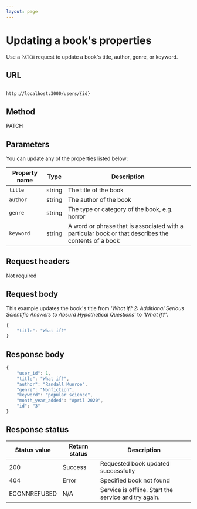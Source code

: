 ```yaml
---
layout: page
---
```


# Updating a book's properties

Use a `PATCH` request to update a book's title, author, genre, or keyword.

## URL

```shell

http://localhost:3000/users/{id}

```

## Method

PATCH

## Parameters

You can update any of the properties listed below:

| Property name | Type | Description |
| ------------- | ----------- | ----------- |
| `title` | string | The title of the book |
| `author` | string | The author of the book |
| `genre` | string | The type or category of the book, e.g. horror |
| `keyword` | string | A word or phrase that is associated with a particular book or that describes the contents of a book |

## Request headers

Not required

## Request body

This example updates the book's title from *'What if? 2: Additional Serious Scientific Answers to Absurd Hypothetical Questions'* to *'What if?'*.

```js
{
    "title": "What if?"
}
```

## Response body

```js
{
    "user_id": 1,
    "title": "What if?",
    "author": "Randall Munroe",
    "genre": "Nonfiction",
    "keyword": "popular science",
    "month_year_added": "April 2020",
    "id": "3"
}
```

## Response status

| Status value | Return status | Description |
| ------------ | ------------- | ----------- |
| 200 | Success | Requested book updated successfully |
| 404 | Error | Specified book not found |
| ECONNREFUSED | N/A | Service is offline. Start the service and try again. |

